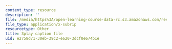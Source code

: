 ```yaml
---
content_type: resource
description: ''
file: /media/https%3A/open-learning-course-data-rc.s3.amazonaws.com/res-6-006-video-demonstrations-in-lasers-and-optics-spring-2008/e2758d7130eb39c2e6203dcf0e674b1e_JYzKNjD1zEU.srt
file_type: application/x-subrip
resourcetype: Other
title: 3play caption file
uid: e2758d71-30eb-39c2-e620-3dcf0e674b1e
---
```

